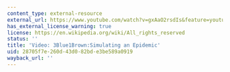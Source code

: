 ```yaml
---
content_type: external-resource
external_url: https://www.youtube.com/watch?v=gxAaO2rsdIs&feature=youtu.be&t=1
has_external_license_warning: true
license: https://en.wikipedia.org/wiki/All_rights_reserved
status: ''
title: 'Video: 3Blue1Brown:Simulating an Epidemic'
uid: 28705f7e-260d-43d0-82bd-e3be589a0919
wayback_url: ''
---
```

